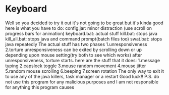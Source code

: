 # Keyboard
Well so you decided to try it out it's not going to be great but it's kinda good here is what you have to do:
config.jar: minor distraction (use scroll on progress bars for animation)
keyboard.bat: actual stuff
kill.bat: stops java
kill_all.bat: stops java and command prompt(batch files too)
swat.bat: stops java repeatedly
The actual stuff has two phases
1.unresponsiveness
2.torture
unresponsiveness can be exited by scrolling down or up depending upon mouse setting(try both to see which works)
after unresponsiveness, torture starts. here are the stuff that it does:
1.message typing
2.capslock toggle
3.mouse random movement
4.mouse jitter
5.random mouse scrolling
6.beeping
7.screen rotation
The only way to exit it to use any of the java killers, task manager or a restart
Good luck!!
P.S. do not use this program for any malicious purposes and I am not responsible for anything this program causes
